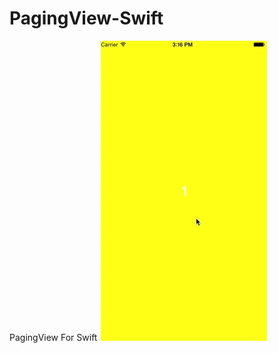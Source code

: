 PagingView-Swift
================

PagingView For Swift
![image](https://github.com/wenzhaot/PagingView-Swift/blob/master/PagingView-Swift/output.gif)
